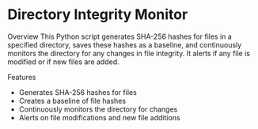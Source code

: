 # Directory Integrity Monitor
Overview
This Python script generates SHA-256 hashes for files in a specified directory, saves these hashes as a baseline, and continuously monitors the directory for any changes in file integrity. It alerts if any file is modified or if new files are added.

Features
- Generates SHA-256 hashes for files
- Creates a baseline of file hashes
- Continuously monitors the directory for changes
- Alerts on file modifications and new file additions
